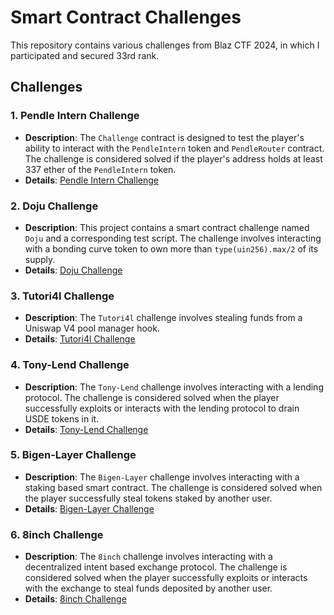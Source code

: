 # Smart Contract Challenges

This repository contains various challenges from Blaz CTF 2024, in which I participated and secured 33rd rank.

## Challenges

### 1. Pendle Intern Challenge

- **Description**: The `Challenge` contract is designed to test the player's ability to interact with the `PendleIntern` token and `PendleRouter` contract. The challenge is considered solved if the player's address holds at least 337 ether of the `PendleIntern` token.
- **Details**: [Pendle Intern Challenge](ofp/README.md)

### 2. Doju Challenge

- **Description**: This project contains a smart contract challenge named `Doju` and a corresponding test script. The challenge involves interacting with a bonding curve token to own more than `type(uin256).max/2` of its supply.
- **Details**: [Doju Challenge](doju/README.md)

### 3. Tutori4l Challenge

- **Description**: The `Tutori4l` challenge involves stealing funds from a Uniswap V4 pool manager hook. 
- **Details**: [Tutori4l Challenge](tutori4l/README.md)

### 4. Tony-Lend Challenge

- **Description**: The `Tony-Lend` challenge involves interacting with a lending protocol. The challenge is considered solved when the player successfully exploits or interacts with the lending protocol to drain USDE tokens in it.
- **Details**: [Tony-Lend Challenge](tony-lend/README.md)

### 5. Bigen-Layer Challenge

- **Description**: The `Bigen-Layer` challenge involves interacting with a staking based smart contract. The challenge is considered solved when the player successfully steal tokens staked by another user.
- **Details**: [Bigen-Layer Challenge](bigen-layer/README.md)

### 6. 8inch Challenge

- **Description**: The `8inch` challenge involves interacting with a decentralized intent based exchange protocol. The challenge is considered solved when the player successfully exploits or interacts with the exchange to steal funds deposited by another user.
- **Details**: [8inch Challenge](8inch/README.md)
